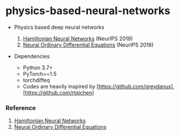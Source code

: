 # physics-based-neural-networks

- Physics based deep neural networks  
  1. [Hamiltonian Neural Networks] (NeurIPS 2019)
  2. [Neural Ordinary Differential Equations] (NeurIPS 2018)

- Dependencies
  - Python 3.7+
  - PyTorch==1.5
  - torchdiffeq
  - Codes are heavily inspired by [https://github.com/greydanus], [https://github.com/rtqichen]

### Reference
1. [Hamiltonian Neural Networks]
2. [Neural Ordinary Differential Equations]

[Hamiltonian Neural Networks]: https://papers.nips.cc/paper/9672-hamiltonian-neural-networks.pdf
[Neural Ordinary Differential Equations]: https://papers.nips.cc/paper/7892-neural-ordinary-differential-equations.pdf
[https://github.com/greydanus]: https://github.com/greydanus/hamiltonian-nn
[https://github.com/rtqichen]: https://github.com/rtqichen/torchdiffeq


